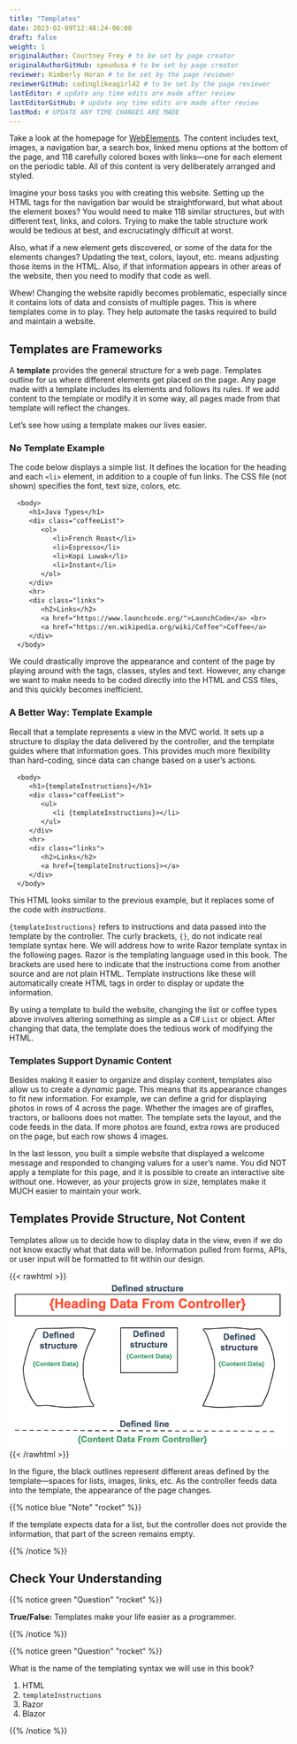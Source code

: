 ```yaml
---
title: "Templates"
date: 2023-02-09T12:48:24-06:00
draft: false
weight: 1
originalAuthor: Courtney Frey # to be set by page creator
originalAuthorGitHub: speudusa # to be set by page creator
reviewer: Kimberly Horan # to be set by the page reviewer
reviewerGitHub: codinglikeagirl42 # to be set by the page reviewer
lastEditor: # update any time edits are made after review
lastEditorGitHub: # update any time edits are made after review
lastMod: # UPDATE ANY TIME CHANGES ARE MADE
---
```


Take a look at the homepage for [WebElements](https://www.webelements.com/). The content includes text, images, a navigation bar, a search box, linked menu options at the bottom of the page, and 118 carefully colored boxes with links—one for each element on the periodic table. All of this content is very deliberately arranged and styled.

Imagine your boss tasks you with creating this website. Setting up the HTML tags for the navigation bar would be straightforward, but what about the element boxes? You would need to make 118 similar structures, but with different text, links, and colors. Trying to make the table structure work would be tedious at best, and excruciatingly difficult at worst.

Also, what if a new element gets discovered, or some of the data for the elements changes? Updating the text, colors, layout, etc. means adjusting those items in the HTML. Also, if that information appears in other areas of the website, then you need to modify that code as well.

Whew! Changing the website rapidly becomes problematic, especially since it contains lots of data and consists of multiple pages. This is where templates come in to play. They help automate the tasks required to build and maintain a website.

## Templates are Frameworks

A **template** provides the general structure for a web page. Templates outline for us where different elements get placed on the page. Any page made with a template includes its elements and follows its rules. If we add content to the template or modify it in some way, all pages made from that template will reflect the changes.

Let’s see how using a template makes our lives easier.

### No Template Example

The code below displays a simple list. It defines the location for the heading and each `<li>` element, in addition to a couple of fun links. The CSS file (not shown) specifies the font, text size, colors, etc.

```csharp{linenos=table,hl_lines=[],linenostart=1}
  <body>
     <h1>Java Types</h1>
     <div class="coffeeList">
        <ol>
           <li>French Roast</li>
           <li>Espresso</li>
           <li>Kopi Luwak</li>
           <li>Instant</li>
        </ol>
     </div>
     <hr>
     <div class="links">
        <h2>Links</h2>
        <a href="https://www.launchcode.org/">LaunchCode</a> <br>
        <a href="https://en.wikipedia.org/wiki/Coffee">Coffee</a>
     </div>
  </body>
```

We could drastically improve the appearance and content of the page by playing around with the tags, classes, styles and text. However, any change we want to make needs to be coded directly into the HTML and CSS files, and this quickly becomes inefficient.

### A Better Way: Template Example

Recall that a template represents a view in the MVC world. It sets up a structure to display the data delivered by the controller, and the template guides where that information goes. This provides much more flexibility than hard-coding, since data can change based on a user’s actions.

```csharp{linenos=table,hl_lines=[],linenostart=1}
  <body>
     <h1>{templateInstructions}</h1>
     <div class="coffeeList">
        <ul>
           <li {templateInstructions}></li>
        </ul>
     </div>
     <hr>
     <div class="links">
        <h2>Links</h2>
        <a href={templateInstructions}></a>
     </div>
  </body>
  ```

This HTML looks similar to the previous example, but it replaces some of the code with _instructions_.

`{templateInstructions}` refers to instructions and data passed into the template by the controller. The curly brackets, `{}`, do not indicate real template syntax here. We will address how to write Razor template syntax in the following pages. Razor is the templating language used in this book. The brackets are used here to indicate that the instructions come from another source and are not plain HTML. Template instructions like these will automatically create HTML tags in order to display or update the information.

By using a template to build the website, changing the list or coffee types above involves altering something as simple as a C# `List` or object. After changing that data, the template does the tedious work of modifying the HTML.

### Templates Support Dynamic Content
Besides making it easier to organize and display content, templates also allow us to create a _dynamic_ page. This means that its appearance changes to fit new information. For example, we can define a grid for displaying photos in rows of 4 across the page. Whether the images are of giraffes, tractors, or balloons does not matter. The template sets the layout, and the code feeds in the data. If more photos are found, extra rows are produced on the page, but each row shows 4 images.

In the last lesson, you built a simple website that displayed a welcome message and responded to changing values for a user’s name. You did NOT apply a template for this page, and it is possible to create an interactive site without one. However, as your projects grow in size, templates make it MUCH easier to maintain your work.

## Templates Provide Structure, Not Content

Templates allow us to decide how to display data in the view, even if we do not know exactly what that data will be. Information pulled from forms, APIs, or user input will be formatted to fit within our design.

{{< rawhtml >}}
   <img src="../pictures/SampleTemplateDiagram.png" alt="Diagram of a template" />
{{< /rawhtml >}}

In the figure, the black outlines represent different areas defined by the template—spaces for lists, images, links, etc. As the controller feeds data into the template, the appearance of the page changes.

{{% notice blue "Note" "rocket" %}} 

If the template expects data for a list, but the controller does not provide the information, that part of the screen remains empty.
 
{{% /notice %}}

## Check Your Understanding

{{% notice green  "Question" "rocket" %}} 

**True/False:** Templates make your life easier as a programmer.

<!-- ans: True, Templates make programming webpages much easier by providing a dynamic way to display data -->
{{% /notice %}}

{{% notice green  "Question" "rocket" %}} 

What is the name of the templating syntax we will use in this book?

   1. HTML
   1. `templateInstructions`
   1. Razor
   1. Blazor

<!-- ans:  Razor -->
{{% /notice %}}